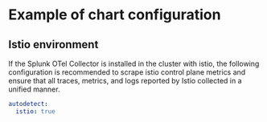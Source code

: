 # Example of chart configuration

## Istio environment

If the Splunk OTel Collector is installed in the cluster with istio, the following configuration is
recommended to scrape istio control plane metrics and ensure that all traces, metrics, and logs
reported by Istio collected in a unified manner.

```yaml
autodetect:
  istio: true
```

